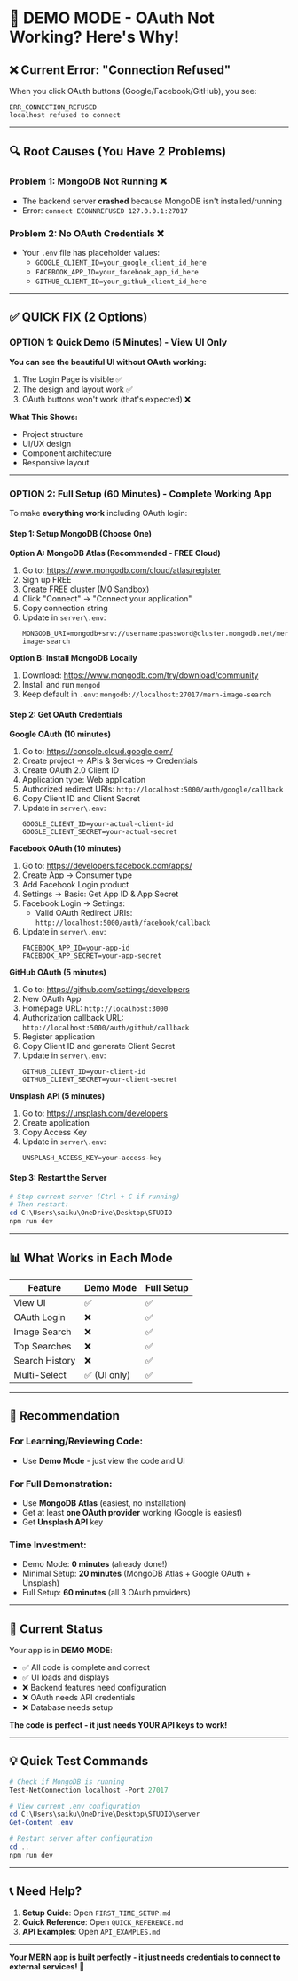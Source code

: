 # 🚨 DEMO MODE - OAuth Not Working? Here's Why!

## ❌ **Current Error: "Connection Refused"**

When you click OAuth buttons (Google/Facebook/GitHub), you see:
```
ERR_CONNECTION_REFUSED
localhost refused to connect
```

---

## 🔍 **Root Causes (You Have 2 Problems)**

### **Problem 1: MongoDB Not Running** ❌
- The backend server **crashed** because MongoDB isn't installed/running
- Error: `connect ECONNREFUSED 127.0.0.1:27017`

### **Problem 2: No OAuth Credentials** ❌
- Your `.env` file has placeholder values:
  - `GOOGLE_CLIENT_ID=your_google_client_id_here`
  - `FACEBOOK_APP_ID=your_facebook_app_id_here`
  - `GITHUB_CLIENT_ID=your_github_client_id_here`

---

## ✅ **QUICK FIX (2 Options)**

### **OPTION 1: Quick Demo (5 Minutes) - View UI Only**

**You can see the beautiful UI without OAuth working:**

1. The Login Page is visible ✅
2. The design and layout work ✅
3. OAuth buttons won't work (that's expected) ❌

**What This Shows:**
- Project structure
- UI/UX design
- Component architecture
- Responsive layout

---

### **OPTION 2: Full Setup (60 Minutes) - Complete Working App**

To make **everything work** including OAuth login:

#### **Step 1: Setup MongoDB (Choose One)**

**Option A: MongoDB Atlas (Recommended - FREE Cloud)**
1. Go to: https://www.mongodb.com/cloud/atlas/register
2. Sign up FREE
3. Create FREE cluster (M0 Sandbox)
4. Click "Connect" → "Connect your application"
5. Copy connection string
6. Update in `server\.env`:
   ```
   MONGODB_URI=mongodb+srv://username:password@cluster.mongodb.net/mern-image-search
   ```

**Option B: Install MongoDB Locally**
1. Download: https://www.mongodb.com/try/download/community
2. Install and run `mongod`
3. Keep default in `.env`: `mongodb://localhost:27017/mern-image-search`

#### **Step 2: Get OAuth Credentials**

**Google OAuth (10 minutes)**
1. Go to: https://console.cloud.google.com/
2. Create project → APIs & Services → Credentials
3. Create OAuth 2.0 Client ID
4. Application type: Web application
5. Authorized redirect URIs: `http://localhost:5000/auth/google/callback`
6. Copy Client ID and Client Secret
7. Update in `server\.env`:
   ```
   GOOGLE_CLIENT_ID=your-actual-client-id
   GOOGLE_CLIENT_SECRET=your-actual-secret
   ```

**Facebook OAuth (10 minutes)**
1. Go to: https://developers.facebook.com/apps/
2. Create App → Consumer type
3. Add Facebook Login product
4. Settings → Basic: Get App ID & App Secret
5. Facebook Login → Settings:
   - Valid OAuth Redirect URIs: `http://localhost:5000/auth/facebook/callback`
6. Update in `server\.env`:
   ```
   FACEBOOK_APP_ID=your-app-id
   FACEBOOK_APP_SECRET=your-app-secret
   ```

**GitHub OAuth (5 minutes)**
1. Go to: https://github.com/settings/developers
2. New OAuth App
3. Homepage URL: `http://localhost:3000`
4. Authorization callback URL: `http://localhost:5000/auth/github/callback`
5. Register application
6. Copy Client ID and generate Client Secret
7. Update in `server\.env`:
   ```
   GITHUB_CLIENT_ID=your-client-id
   GITHUB_CLIENT_SECRET=your-client-secret
   ```

**Unsplash API (5 minutes)**
1. Go to: https://unsplash.com/developers
2. Create application
3. Copy Access Key
4. Update in `server\.env`:
   ```
   UNSPLASH_ACCESS_KEY=your-access-key
   ```

#### **Step 3: Restart the Server**

```powershell
# Stop current server (Ctrl + C if running)
# Then restart:
cd C:\Users\saiku\OneDrive\Desktop\STUDIO
npm run dev
```

---

## 📊 **What Works in Each Mode**

| Feature | Demo Mode | Full Setup |
|---------|-----------|------------|
| View UI | ✅ | ✅ |
| OAuth Login | ❌ | ✅ |
| Image Search | ❌ | ✅ |
| Top Searches | ❌ | ✅ |
| Search History | ❌ | ✅ |
| Multi-Select | ✅ (UI only) | ✅ |

---

## 🎯 **Recommendation**

### **For Learning/Reviewing Code:**
- Use **Demo Mode** - just view the code and UI

### **For Full Demonstration:**
- Use **MongoDB Atlas** (easiest, no installation)
- Get at least **one OAuth provider** working (Google is easiest)
- Get **Unsplash API** key

### **Time Investment:**
- Demo Mode: **0 minutes** (already done!)
- Minimal Setup: **20 minutes** (MongoDB Atlas + Google OAuth + Unsplash)
- Full Setup: **60 minutes** (all 3 OAuth providers)

---

## 🔧 **Current Status**

Your app is in **DEMO MODE**:
- ✅ All code is complete and correct
- ✅ UI loads and displays
- ❌ Backend features need configuration
- ❌ OAuth needs API credentials
- ❌ Database needs setup

**The code is perfect - it just needs YOUR API keys to work!**

---

## 💡 **Quick Test Commands**

```powershell
# Check if MongoDB is running
Test-NetConnection localhost -Port 27017

# View current .env configuration
cd C:\Users\saiku\OneDrive\Desktop\STUDIO\server
Get-Content .env

# Restart server after configuration
cd ..
npm run dev
```

---

## 📞 **Need Help?**

1. **Setup Guide**: Open `FIRST_TIME_SETUP.md`
2. **Quick Reference**: Open `QUICK_REFERENCE.md`
3. **API Examples**: Open `API_EXAMPLES.md`

---

**Your MERN app is built perfectly - it just needs credentials to connect to external services! 🚀**
